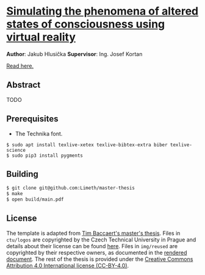 # [Simulating the phenomena of altered states of consciousness using virtual reality](thesis.pdf)

**Author**: Jakub Hlusička
**Supervisor**: Ing. Josef Kortan

[Read here.](thesis.pdf)

## Abstract

TODO

## Prerequisites

* The Technika font.

```
$ sudo apt install texlive-xetex texlive-bibtex-extra biber texlive-science
$ sudo pip3 install pygments
```

## Building

```sh
$ git clone git@github.com:Limeth/master-thesis
$ make
$ open build/main.pdf
```

## License

The template is adapted from [Tim Baccaert's master's thesis](https://github.com/timplication/master-thesis).
Files in `ctu/logos` are copyrighted by the Czech Technical University in Prague and details about their license can be found [here](https://cvut.cz).
Files in `img/reused` are copyrighted by their respective owners, as documented in the [rendered document](thesis.pdf).
The rest of the thesis is provided under the [Creative Commons Attribution 4.0 International license
(CC-BY-4.0)](https://creativecommons.org/licenses/by/4.0/).
